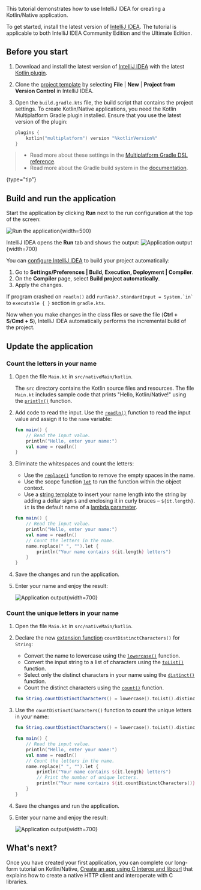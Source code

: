 [//]: # (title: Get started with Kotlin/Native in IntelliJ IDEA)

This tutorial demonstrates how to use IntelliJ IDEA for creating a Kotlin/Native application.

To get started, install the latest version of [IntelliJ IDEA](https://www.jetbrains.com/idea/download/index.html). The tutorial is applicable to both IntelliJ IDEA Community Edition and the Ultimate Edition.

## Before you start

1. Download and install the latest version of [IntelliJ IDEA](https://www.jetbrains.com/idea/) with the latest [Kotlin plugin](releases.md).
2. Clone the [project template](https://github.com/Kotlin/kmp-native-wizard)
   by selecting **File** | **New** | **Project from Version Control** in IntelliJ IDEA.
3. Open the `build.gradle.kts` file, the build script that contains the project settings. To create Kotlin/Native applications,
   you need the Kotlin Multiplatform Gradle plugin installed. Ensure that you use the latest version of the plugin:

   ```kotlin
   plugins {
       kotlin("multiplatform") version "%kotlinVersion%"
   }
   ```
   
> * Read more about these settings in the [Multiplatform Gradle DSL reference](multiplatform-dsl-reference.md).
> * Read more about the Gradle build system in the [documentation](gradle.md). 
>
{type="tip"}

## Build and run the application

Start the application by clicking **Run** next to the run configuration at the top of the screen:

![Run the application](native-run-app.png){width=500}

IntelliJ IDEA opens the **Run** tab and shows the output:
![Application output](native-output-1.png){width=700}

You can [configure IntelliJ IDEA](https://www.jetbrains.com/help/idea/compiling-applications.html#auto-build) to build
your project automatically:

1. Go to **Settings/Preferences | Build, Execution, Deployment | Compiler**.
2. On the **Compiler** page, select **Build project automatically**.
3. Apply the changes.

If program crashed on `readln()` add ```runTask?.standardInput = System.`in` ``` to `executable { }` section in `gradle.kts`.

Now when you make changes in the class files or save the file (**Ctrl + S**/**Cmd + S**), IntelliJ IDEA automatically
performs the incremental build of the project.

## Update the application

### Count the letters in your name

1. Open the file `Main.kt` in `src/nativeMain/kotlin`.

   The `src` directory contains the Kotlin source files and resources. The file `Main.kt` includes sample code that prints "Hello, Kotlin/Native!" using the [`println()`](https://kotlinlang.org/api/latest/jvm/stdlib/kotlin.io/println.html) function.

2. Add code to read the input. Use the [`readln()`](https://kotlinlang.org/api/latest/jvm/stdlib/kotlin.io/readln.html) function to read the input value and assign it to the `name` variable:

   ```kotlin
   fun main() {
       // Read the input value.
       println("Hello, enter your name:")
       val name = readln()
   }
   ```

3. Eliminate the whitespaces and count the letters:
   * Use the [`replace()`](https://kotlinlang.org/api/latest/jvm/stdlib/kotlin.text/replace.html) function to remove the empty spaces in the name.
   * Use the scope function [`let`](scope-functions.md#let) to run the function within the object context. 
   * Use a [string template](strings.md#string-templates) to insert your name length into the string by adding a dollar sign `$` and enclosing it in curly braces – `${it.length}`.
     `it` is the default name of a [lambda parameter](coding-conventions.md#lambda-parameters).

   ```kotlin
   fun main() {
       // Read the input value.
       println("Hello, enter your name:")
       val name = readln()
       // Count the letters in the name.
       name.replace(" ", "").let {
           println("Your name contains ${it.length} letters")
       }
   }
   ```

4. Save the changes and run the application.
5. Enter your name and enjoy the result:

   ![Application output](native-output-2.png){width=700}

### Count the unique letters in your name

1. Open the file `Main.kt` in `src/nativeMain/kotlin`.
2. Declare the new [extension function](extensions.md#extension-functions) `countDistinctCharacters()` for `String`:

   * Convert the name to lowercase using the [`lowercase()`](https://kotlinlang.org/api/latest/jvm/stdlib/kotlin.text/lowercase.html) function.
   * Convert the input string to a list of characters using the [`toList()`](https://kotlinlang.org/api/latest/jvm/stdlib/kotlin.text/to-list.html) function.
   * Select only the distinct characters in your name using the [`distinct()`](https://kotlinlang.org/api/latest/jvm/stdlib/kotlin.collections/distinct.html) function.
   * Count the distinct characters using the [`count()`](https://kotlinlang.org/api/latest/jvm/stdlib/kotlin.collections/count.html) function.

   ```kotlin
   fun String.countDistinctCharacters() = lowercase().toList().distinct().count()
   ```

3. Use the `countDistinctCharacters()` function to count the unique letters in your name:

   ```kotlin
   fun String.countDistinctCharacters() = lowercase().toList().distinct().count()

   fun main() {
       // Read the input value.
       println("Hello, enter your name:")
       val name = readln()
       // Count the letters in the name.
       name.replace(" ", "").let {
           println("Your name contains ${it.length} letters")
           // Print the number of unique letters.
           println("Your name contains ${it.countDistinctCharacters()} unique letters")
       }
   }
   ```

4. Save the changes and run the application.
5. Enter your name and enjoy the result:

   ![Application output](native-output-3.png){width=700}

## What's next?

Once you have created your first application, you can complete our long-form tutorial on Kotlin/Native,
[Create an app using C Interop and libcurl](native-app-with-c-and-libcurl.md) that explains how to create a native HTTP
client and interoperate with C libraries.
